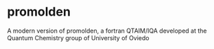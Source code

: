 # promolden
A modern version of promolden, a fortran QTAIM/IQA developed at the Quantum Chemistry group of University of Oviedo

